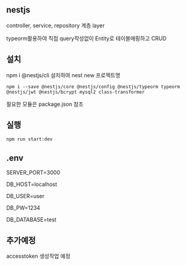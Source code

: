 ## nestjs 
controller, service, repository 계층 layer

typeorm활용하여 직접 query작성없이 Entity로 테이블매핑하고 CRUD


## 설치
npm i @nestjs/cli 설치하여 nest new 프로젝트명 

    npm i --save @nestjs/core @nestjs/config @nestjs/typeorm typeorm @nestjs/jwt @nestjs/bcrypt mysql2 class-transformer 

필요한 모듈은 package.json 참조
    

## 실행
    npm run start:dev
    

## .env

SERVER_PORT=3000

DB_HOST=localhost

DB_USER=user

DB_PW=1234

DB_DATABASE=test


## 추가예정
accesstoken 생성작업 예정

